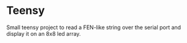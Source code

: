 # Teensy

Small teensy project to read a FEN-like string over the serial port
and display it on an 8x8 led array.
